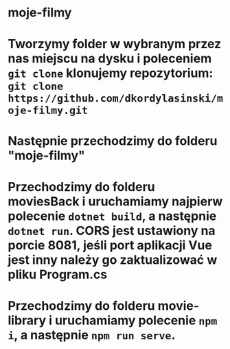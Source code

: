 # moje-filmy

# Tworzymy folder w wybranym przez nas miejscu na dysku i poleceniem `git clone` klonujemy repozytorium: `git clone https://github.com/dkordylasinski/moje-filmy.git`

# Następnie przechodzimy do folderu "moje-filmy"

# Przechodzimy do folderu moviesBack i uruchamiamy najpierw polecenie `dotnet build`, a następnie `dotnet run`. CORS jest ustawiony na porcie 8081, jeśli port aplikacji Vue jest inny należy go zaktualizować w pliku Program.cs

# Przechodzimy do folderu movie-library i uruchamiamy polecenie `npm i`, a następnie `npm run serve`.
